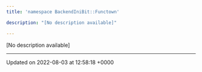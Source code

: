 ```yaml
---
title: 'namespace BackendIniBit::Functown'

description: "[No description available]"

---
```







[No description available]






-------------------------------

Updated on 2022-08-03 at 12:58:18 +0000